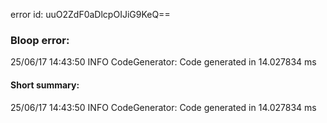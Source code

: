 error id: uuO2ZdF0aDlcpOIJiG9KeQ==
### Bloop error:

25/06/17 14:43:50 INFO CodeGenerator: Code generated in 14.027834 ms
#### Short summary: 

25/06/17 14:43:50 INFO CodeGenerator: Code generated in 14.027834 ms